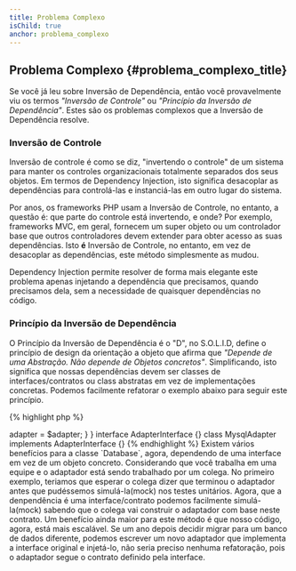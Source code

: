 ```yaml
---
title: Problema Complexo
isChild: true
anchor: problema_complexo
---
```


## Problema Complexo {#problema_complexo_title}

Se você já leu sobre Inversão de Dependência, então você provavelmente viu os termos *"Inversão de Controle"* ou
*"Princípio da Inversão de Dependência"*.
Estes são os problemas complexos que a Inversão de Dependência resolve.

### Inversão de Controle

Inversão de controle é como se diz, "invertendo o controle" de um sistema para manter os controles organizacionais
totalmente separados dos seus objetos.
Em termos de Dependency Injection, isto significa desacoplar as dependências para controlá-las e instanciá-las em outro 
lugar do sistema.

Por anos, os frameworks PHP usam a Inversão de Controle, no entanto, a questão é: que parte do controle está invertendo, 
e onde? Por exemplo, frameworks MVC, em geral, fornecem um super objeto ou um controlador base que outros controladores 
devem extender para obter acesso as suas dependências. Isto **é** Inversão de Controle, no entanto, em vez de desacoplar 
as dependências, este método simplesmente as mudou.

Dependency Injection permite resolver de forma mais elegante este problema apenas injetando a dependência que precisamos, 
quando precisamos dela, sem a necessidade de quaisquer dependências no código.

### Princípio da Inversão de Dependência

O Princípio da Inversão de Dependência é o "D", no S.O.L.I.D, define o princípio de design da orientação a objeto que 
afirma que *"Depende de uma Abstração. Não depende de Objetos concretos"*. Simplificando, isto significa que nossas 
dependências devem ser classes de interfaces/contratos ou class abstratas em vez de implementações concretas.
Podemos facilmente refatorar o exemplo abaixo para seguir este princípio.

{% highlight php %}
<?php
namespace Database;

class Database
{
    protected $adapter;

    public function __construct(AdapterInterface $adapter)
    {
        $this->adapter = $adapter;
    }
}

interface AdapterInterface {}

class MysqlAdapter implements AdapterInterface {}
{% endhighlight %}

Existem vários benefícios para a classe `Database`, agora, dependendo de uma interface em vez de um objeto concreto.

Considerando que você trabalha em uma equipe e o adaptador está sendo trabalhado por um colega. No primeiro exemplo,
teriamos que esperar o colega dizer que terminou o adaptador antes que pudéssemos simulá-la(mock) nos testes unitários.
Agora, que a denpendência é uma interface/contrato podemos facilmente simulá-la(mock) sabendo que o colega vai
construir o adaptador com base neste contrato.

Um benefício ainda maior para este método é que nosso código, agora, está mais escalável. Se um ano depois decidir
migrar para um banco de dados diferente, podemos escrever um novo adaptador que implementa a interface original e
injetá-lo, não seria preciso nenhuma refatoração, pois o adaptador segue o contrato definido pela interface.